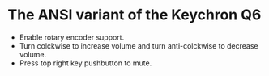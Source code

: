# The ANSI variant of the Keychron Q6

- Enable rotary encoder support.
- Turn colckwise to increase volume and turn anti-colckwise to decrease volume.
- Press top right key pushbutton to mute.

